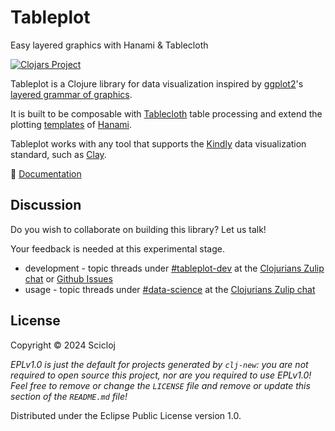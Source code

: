 # Tableplot

Easy layered graphics with Hanami & Tablecloth

[![Clojars Project](https://img.shields.io/clojars/v/org.scicloj/tableplot.svg)](https://clojars.org/org.scicloj/tableplot)

Tableplot is a Clojure library for data visualization 
inspired by [ggplot2](https://ggplot2.tidyverse.org/)'s
[layered grammar of graphics](https://vita.had.co.nz/papers/layered-grammar.html). 

It is built to be composable with [Tablecloth](https://scicloj.github.io/tablecloth/) table processing
and extend the plotting
[templates](https://github.com/jsa-aerial/hanami?tab=readme-ov-file#templates-substitution-keys-and-transformations)
of [Hanami](https://github.com/jsa-aerial/hanami).

Tableplot works with any tool that supports 
the [Kindly](https://scicloj.github.io/kindly-noted/) data visualization standard,
such as [Clay](https://scicloj.github.io/clay/).

📖 [Documentation](https://scicloj.github.io/tableplot/) 

## Discussion

Do you wish to collaborate on building this library? Let us talk!

Your feedback is needed at this experimental stage.

- development - topic threads under [#tableplot-dev](https://clojurians.zulipchat.com/#narrow/stream/443101-tableplot-dev) at the [Clojurians Zulip chat](https://scicloj.github.io/docs/community/chat/) or [Github Issues](https://github.com/scicloj/tableplot/issues)
- usage - topic threads under [#data-science](https://clojurians.zulipchat.com/#narrow/stream/151924-data-science) at the [Clojurians Zulip chat](https://scicloj.github.io/docs/community/chat/)

## License

Copyright © 2024 Scicloj

_EPLv1.0 is just the default for projects generated by `clj-new`: you are not_
_required to open source this project, nor are you required to use EPLv1.0!_
_Feel free to remove or change the `LICENSE` file and remove or update this_
_section of the `README.md` file!_

Distributed under the Eclipse Public License version 1.0.
